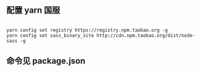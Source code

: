 ## 配置 yarn 国服

```

yarn config set registry https://registry.npm.taobao.org -g
yarn config set sass_binary_site http://cdn.npm.taobao.org/dist/node-sass -g

```

## 命令见 package.json
